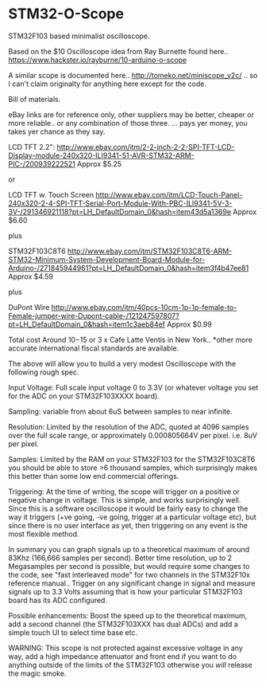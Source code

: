 # STM32-O-Scope
STM32F103 based minimalist oscilloscope. 

Based on the $10 Oscilloscope idea from Ray Burnette found here.. https://www.hackster.io/rayburne/10-arduino-o-scope

A similar scope is documented here.. http://tomeko.net/miniscope_v2c/ .. so I can't claim originalty for anything here except for the code. 

Bill of materials.
  
  eBay links are for reference only, other suppliers may be better, cheaper or more reliable.. or any combination of those three.
  ... pays yer money, you takes yer chance as they say. 
  
  LCD TFT 2.2":  http://www.ebay.com/itm/2-2-inch-2-2-SPI-TFT-LCD-Display-module-240x320-ILI9341-51-AVR-STM32-ARM-PIC-/200939222521    Approx $5.25

   or

  LCD TFT w. Touch Screen http://www.ebay.com/itm/LCD-Touch-Panel-240x320-2-4-SPI-TFT-Serial-Port-Module-With-PBC-ILI9341-5V-3-3V-/291346921118?pt=LH_DefaultDomain_0&hash=item43d5a1369e Approx $6.60

   plus

  STM32F103C8T6 http://www.ebay.com/itm/STM32F103C8T6-ARM-STM32-Minimum-System-Development-Board-Module-for-Arduino-/271845944961?pt=LH_DefaultDomain_0&hash=item3f4b47ee81 Approx $4.59

   plus 

  DuPont Wire http://www.ebay.com/itm/40pcs-10cm-1p-1p-female-to-Female-jumper-wire-Dupont-cable-/121247597807?pt=LH_DefaultDomain_0&hash=item1c3aeb84ef Approx $0.99
  
  Total cost Around $10-$15 or 3 x Cafe Latte Ventis in New York.. *other more accurate international fiscal standards are available.

The above will allow you to build a very modest Oscilloscope with the following rough spec. 

Input Voltage: Full scale input voltage 0 to 3.3V (or whatever voltage you set for the ADC on your STM32F103XXXX board). 

Sampling: variable from about 6uS between samples to near infinite. 

Resolution: Limited by the resolution of the ADC, quoted at 4096 samples over the full scale range, or approximately 0.000805664V per pixel. i.e. 8uV per pixel. 

Samples: Limited by the RAM on your STM32F103 for the STM32F103C8T6 you should be able to store >6 thousand samples, which surprisingly makes this better than some low end commercial offerings. 

Triggering: At the time of writing, the scope will trigger on a positive or negative change in voltage. This is simple, and works surprisingly well. 
Since this is a software oscilloscope it would be fairly easy to change the way it triggers (+ve going, -ve going, trigger at a particular voltage etc), but since there is no user interface as yet, then triggering on any event is the most flexible method. 

In summary you can graph signals up to a theoretical maximum of around 83Khz (166,666 samples per second). Better time resolution, up to 2 Megasamples per second is possible, but would require some changes to the code, see "fast interleaved mode" for two channels in the STM32F10x reference manual.. Trigger on any significant change in signal and measure signals up to 3.3 Volts assuming that is how your particular STM32F103 board has its ADC configured. 

Possible enhancements: Boost the speed up to the theoretical maximum, add a second channel (the STM32F103XXX has dual ADCs) and add a simple touch UI to select time base etc. 

WARNING: This scope is not protected against excessive voltage in any way, add a high impedance attenuator and front end if you want to do anything outside of the limits of the STM32F103 otherwise you *will* release the magic smoke. 

